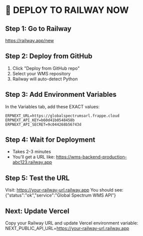 # 🚀 DEPLOY TO RAILWAY NOW

## Step 1: Go to Railway
https://railway.app/new

## Step 2: Deploy from GitHub
1. Click "Deploy from GitHub repo"
2. Select your WMS repository
3. Railway will auto-detect Python

## Step 3: Add Environment Variables
In the Variables tab, add these EXACT values:

```
ERPNEXT_URL=https://globalspectrumsarl.frappe.cloud
ERPNEXT_API_KEY=b60d41b0548458b
ERPNEXT_API_SECRET=9c044268b56743d
```

## Step 4: Wait for Deployment
- Takes 2-3 minutes
- You'll get a URL like: https://wms-backend-production-abc123.railway.app

## Step 5: Test the URL
Visit: https://your-railway-url.railway.app
You should see: {"status":"ok","service":"Global Spectrum WMS API"}

## Next: Update Vercel
Copy your Railway URL and update Vercel environment variable:
NEXT_PUBLIC_API_URL=https://your-railway-url.railway.app
